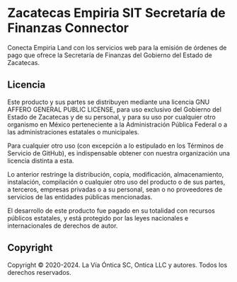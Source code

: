 ﻿# Zacatecas Empiria SIT Secretaría de Finanzas Connector

Conecta Empiria Land con los servicios web para la emisión de órdenes de pago
que ofrece la Secretaría de Finanzas del Gobierno del Estado de Zacatecas.

## Licencia

Este producto y sus partes se distribuyen mediante una licencia GNU AFFERO
GENERAL PUBLIC LICENSE, para uso exclusivo del Gobierno del Estado de
Zacatecas y de su personal, y para su uso por cualquier otro organismo en
México perteneciente a la Administración Pública Federal o a las
administraciones estatales o municipales.

Para cualquier otro uso (con excepción a lo estipulado en los Términos de
Servicio de GitHub), es indispensable obtener con nuestra organización una
licencia distinta a esta.

Lo anterior restringe la distribución, copia, modificación, almacenamiento,
instalación, compilación o cualquier otro uso del producto o de sus partes,
a terceros, empresas privadas o a su personal, sean o no proveedores de
servicios de las entidades públicas mencionadas.

El desarrollo de este producto fue pagado en su totalidad con recursos
públicos estatales, y está protegido por las leyes nacionales e internacionales
de derechos de autor.

## Copyright

Copyright © 2020-2024. La Vía Óntica SC, Ontica LLC y autores.
Todos los derechos reservados.
